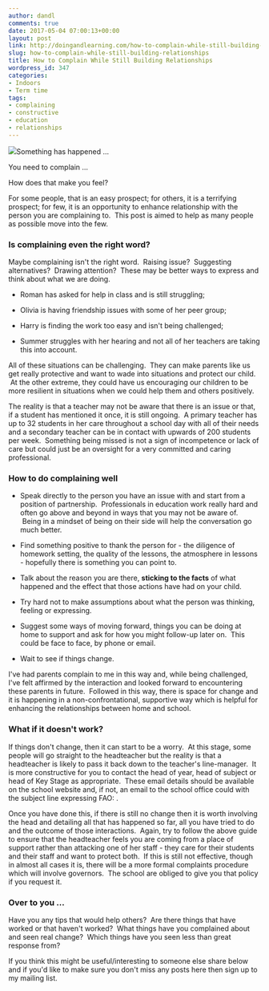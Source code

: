 ```yaml
---
author: dandl
comments: true
date: 2017-05-04 07:00:13+00:00
layout: post
link: http://doingandlearning.com/how-to-complain-while-still-building-relationships/
slug: how-to-complain-while-still-building-relationships
title: How to Complain While Still Building Relationships
wordpress_id: 347
categories:
- Indoors
- Term time
tags:
- complaining
- constructive
- education
- relationships
---
```


[![](http://doingandlearning.com/wp-content/uploads/2017/05/confrontation-300x113.jpg)](http://doingandlearning.com/wp-content/uploads/2017/05/confrontation.jpg)Something has happened ...

You need to complain ...

How does that make you feel?

For some people, that is an easy prospect; for others, it is a terrifying prospect; for few, it is an opportunity to enhance relationship with the person you are complaining to.  This post is aimed to help as many people as possible move into the few.


### Is complaining even the right word?


Maybe complaining isn't the right word.  Raising issue?  Suggesting alternatives?  Drawing attention?  These may be better ways to express and think about what we are doing.



 	
  * Roman has asked for help in class and is still struggling;

 	
  * Olivia is having friendship issues with some of her peer group;

 	
  * Harry is finding the work too easy and isn't being challenged;

 	
  * Summer struggles with her hearing and not all of her teachers are taking this into account.


All of these situations can be challenging.  They can make parents like us get really protective and want to wade into situations and protect our child.  At the other extreme, they could have us encouraging our children to be more resilient in situations when we could help them and others positively.

The reality is that a teacher may not be aware that there is an issue or that, if a student has mentioned it once, it is still ongoing.  A primary teacher has up to 32 students in her care throughout a school day with all of their needs and a secondary teacher can be in contact with upwards of 200 students per week.  Something being missed is not a sign of incompetence or lack of care but could just be an oversight for a very committed and caring professional.


### How to do complaining well





 	
  * Speak directly to the person you have an issue with and start from a position of partnership.  Professionals in education work really hard and often go above and beyond in ways that you may not be aware of.  Being in a mindset of being on their side will help the conversation go much better.

 	
  * Find something positive to thank the person for - the diligence of homework setting, the quality of the lessons, the atmosphere in lessons - hopefully there is something you can point to.

 	
  * Talk about the reason you are there, **sticking to the facts** of what happened and the effect that those actions have had on your child.

 	
  * Try hard not to make assumptions about what the person was thinking, feeling or expressing.

 	
  * Suggest some ways of moving forward, things you can be doing at home to support and ask for how you might follow-up later on.  This could be face to face, by phone or email.

 	
  * Wait to see if things change.


I've had parents complain to me in this way and, while being challenged, I've felt affirmed by the interaction and looked forward to encountering these parents in future.  Followed in this way, there is space for change and it is happening in a non-confrontational, supportive way which is helpful for enhancing the relationships between home and school.


### **What if it doesn't work?**


If things don't change, then it can start to be a worry.  At this stage, some people will go straight to the headteacher but the reality is that a headteacher is likely to pass it back down to the teacher's line-manager.  It is more constructive for you to contact the head of year, head of subject or head of Key Stage as appropriate.  These email details should be available on the school website and, if not, an email to the school office could with the subject line expressing FAO: <relevant person>.

Once you have done this, if there is still no change then it is worth involving the head and detailing all that has happened so far, all you have tried to do and the outcome of those interactions.  Again, try to follow the above guide to ensure that the headteacher feels you are coming from a place of support rather than attacking one of her staff - they care for their students and their staff and want to protect both.  If this is still not effective, though in almost all cases it is, there will be a more formal complaints procedure which will involve governors.  The school are obliged to give you that policy if you request it.


### Over to you ...


Have you any tips that would help others?  Are there things that have worked or that haven't worked?  What things have you complained about and seen real change?  Which things have you seen less than great response from?

If you think this might be useful/interesting to someone else share below and if you'd like to make sure you don't miss any posts here then sign up to my mailing list.
